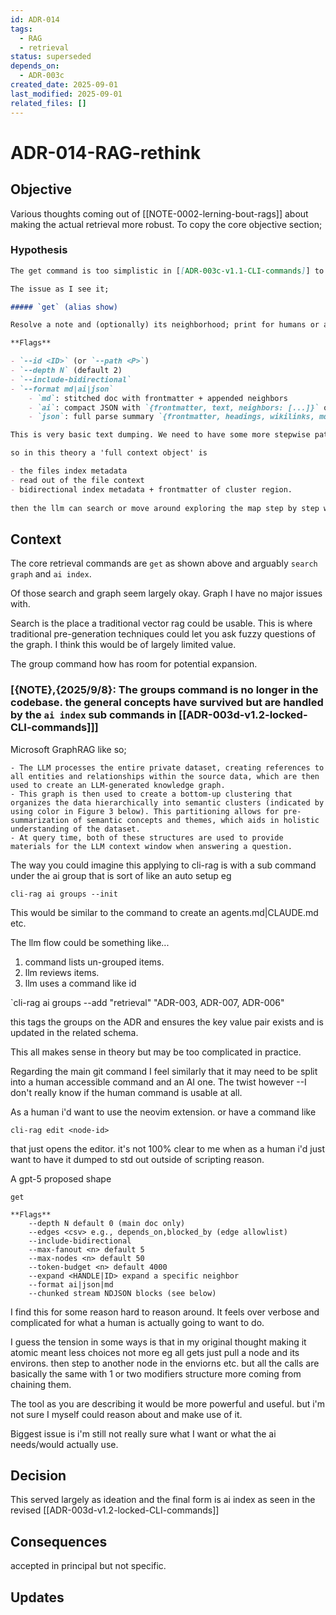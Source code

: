 ```yaml
---
id: ADR-014
tags:
  - RAG
  - retrieval 
status: superseded 
depends_on:
  - ADR-003c
created_date: 2025-09-01
last_modified: 2025-09-01
related_files: []
---
```


# ADR-014-RAG-rethink

## Objective
<!-- A concise statement explaining the goal of this decision. -->

Various thoughts coming out of [[NOTE-0002-lerning-bout-rags]] about making the actual retrieval more robust. To copy the core objective section; 

### Hypothesis

```markdown 
The get command is too simplistic in [[ADR-003c-v1.1-CLI-commands]] to really be the ideal retrieval for what I'm going for with cli rag. This issue is i'm not sure what is ideal and because I don't know the territory I'm just naively reinventing wheels. I need to slow down and read and understand what has been found to work or not. 

The issue as I see it; 

##### `get` (alias show)

Resolve a note and (optionally) its neighborhood; print for humans or ai.

**Flags**

- `--id <ID>` (or `--path <P>`)
- `--depth N` (default 2)
- `--include-bidirectional`
- `--format md|ai|json`
    - `md`: stitched doc with frontmatter + appended neighbors
    - `ai`: compact JSON with `{frontmatter, text, neighbors: [...]}` optimized for LLM
    - `json`: full parse summary `{frontmatter, headings, wikilinks, md_links, code_fences, text}`

This is very basic text dumping. We need to have some more stepwise pattern where a get is more unified as an atomic action. You get a full context object or flag it down to metadata only. 

so in this theory a 'full context object' is 

- the files index metadata 
- read out of the file context 
- bidirectional index metadata + frontmatter of cluster region. 
  
then the llm can search or move around exploring the map step by step with an view into what might be related. I have no idea how or if this maps onto existing patterns. 
```

## Context
<!-- What is the issue that we're seeing that is motivating this decision or change? -->

The core retrieval commands are `get` as shown above and arguably `search` `graph` and `ai index`. 

Of those search and graph seem largely okay. Graph I have no major issues with. 

Search is the place a traditional vector rag could be usable. This is where traditional pre-generation techniques could let you ask fuzzy questions of the graph. I think this would be of largely limited value. 

The group command how has room for potential expansion. 

### [{NOTE},{2025/9/8}: The groups command is no longer in the codebase. the general concepts have survived but are handled by the `ai index` sub commands in [[ADR-003d-v1.2-locked-CLI-commands]]]

Microsoft GraphRAG like so; 

```
- The LLM processes the entire private dataset, creating references to all entities and relationships within the source data, which are then used to create an LLM-generated knowledge graph. 
- This graph is then used to create a bottom-up clustering that organizes the data hierarchically into semantic clusters (indicated by using color in Figure 3 below). This partitioning allows for pre-summarization of semantic concepts and themes, which aids in holistic understanding of the dataset. 
- At query time, both of these structures are used to provide materials for the LLM context window when answering a question.
```

The way you could imagine this applying to cli-rag is with a sub command under the ai group that is sort of like an auto setup eg 

`cli-rag ai groups --init` 

This would be similar to the command to create an agents.md|CLAUDE.md etc. 

The llm flow could be something like...
1. command lists un-grouped items. 
2. llm reviews items. 
3. llm uses a command like id 
   
`cli-rag ai groups --add "retrieval" "ADR-003, ADR-007, ADR-006" 

this tags the groups on the ADR and ensures the key value pair exists and is updated in the related schema. 

This all makes sense in theory but may be too complicated in practice. 

Regarding the main git command I feel similarly that it may need to be split into a human accessible command and an AI one. The twist however --I don't really know if the human command is usable at all. 

As a human i'd want to use the neovim extension. or have a command like 

`cli-rag edit <node-id>` 

that just opens the editor. it's not 100% clear to me when as a human i'd just want to have it dumped to std out outside of scripting reason. 

A gpt-5 proposed shape 

```
get 

**Flags**
    --depth N default 0 (main doc only)
    --edges <csv> e.g., depends_on,blocked_by (edge allowlist)
    --include-bidirectional
    --max-fanout <n> default 5
    --max-nodes <n> default 50
    --token-budget <n> default 4000
    --expand <HANDLE|ID> expand a specific neighbor
    --format ai|json|md
    --chunked stream NDJSON blocks (see below)
```

I find this for some reason hard to reason around. It feels over verbose and complicated for what a human is actually going to want to do. 

I guess the tension in some ways is that in my original thought making it atomic meant less choices not more eg all gets just pull a node and its environs. then step to another node in the enviorns etc. but all the calls are basically the same with 1 or two modifiers structure more coming from chaining them. 

The tool as you are describing it would be more powerful and useful. but i'm not sure I myself could reason about and make use of it.  

Biggest issue is i'm still not really sure what I want or what the ai needs/would actually use. 

## Decision
<!-- What is the change that we're proposing and/or doing? -->

This served largely as ideation and the final form is ai index as seen in the revised [[ADR-003d-v1.2-locked-CLI-commands]]

## Consequences
<!-- What becomes easier or more difficult to do because of this change? -->

accepted in principal but not specific. 

## Updates
<!-- Changes that happened when the rubber met the road -->
